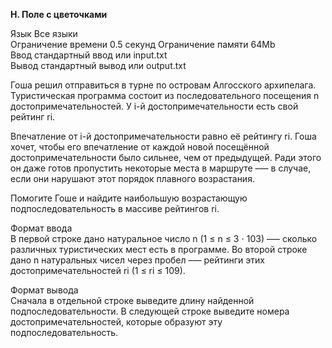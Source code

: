 **H. Поле с цветочками**

Язык Все языки  
Ограничение времени	0.5 секунд
Ограничение памяти	64Mb  
Ввод стандартный ввод или input.txt  
Вывод стандартный вывод или output.txt  

Гоша решил отправиться в турне по островам Алгосского архипелага. Туристическая программа состоит из последовательного посещения n достопримечательностей. У i-й достопримечательности есть свой рейтинг ri.  

Впечатление от i-й достопримечательности равно её рейтингу ri. Гоша хочет, чтобы его впечатление от каждой новой посещённой достопримечательности было сильнее, чем от предыдущей. Ради этого он даже готов пропустить некоторые места в маршруте –— в случае, если они нарушают этот порядок плавного возрастания.  

Помогите Гоше и найдите наибольшую возрастающую подпоследовательность в массиве рейтингов ri.  

Формат ввода  
В первой строке дано натуральное число n (1 ≤ n ≤ 3 ⋅ 103) –— сколько различных туристических мест есть в программе. Во второй строке дано n натуральных чисел через пробел –— рейтинги этих достопримечательностей ri (1 ≤ ri ≤ 109).  

Формат вывода  
Сначала в отдельной строке выведите длину найденной подпоследовательности. В следующей строке выведите номера достопримечательностей, которые образуют эту подпоследовательность.  

